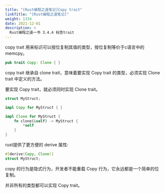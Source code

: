 ```yaml
---
title: "[Rust编程之道笔记]Copy trait"
linkTitle: "[Rust编程之道笔记]"
weight: 1334
date: 2021-12-01
description: >
  Rust编程之道一书 3.4.4 标签trait 
---
```




copy trait 用来标识可以按位复制其值的类型，按位复制等价于c语言中的 memcpy。

```rust
pub trait Copy: Clone { }
```

copy trait 继承自 clone trait，意味着要实现 Copy trait 的类型，必须实现 Clone trait 中定义的方法。

要实现 Copy trait，就必须同时实现 Clone trait。

```rust
struct MyStruct;

impl Copy for MyStruct { }

impl Clone for MyStruct {
    fn clone(&self) -> MyStruct {
        *self
    }
}
```

rust提供了更方便的 derive 属性:

```rust
#[derive(Copy, Clone)]
struct MyStruct;
```

copy 的行为是隐式行为，开发者不能重载 Copy 行为，它永远都是一个简单的位复制。

并非所有的类型都可以实现 Copy trait。





